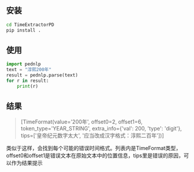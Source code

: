 ## 安装
```bash
cd TimeExtractorPD
pip install .
```

## 使用
```python
import pednlp
text = "淳熙200年"
result = pednlp.parse(text)
for r in result:
    print(r)
```

## 结果
> [TimeFormat(value='200年', offset0=2, offset1=6, token_type='YEAR_STRING', extra_info={'val': 200, 'type': 'digit'}, tips=['皇帝纪元数字太大', '应当改成汉字格式：淳熙二百年'])]

类似于这样，会找到每个可能的错误时间格式。列表内是TimeFormat类型，offset0和offset1是错误文本在原始文本中的位置信息，tips里是错误的原因，可以作为结果提示